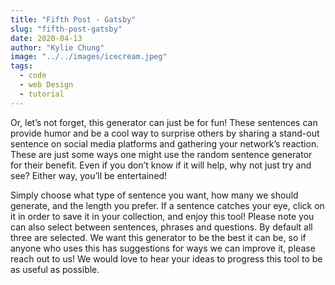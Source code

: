 ```yaml
---
title: "Fifth Post - Gatsby"
slug: "fifth-post-gatsby"
date: 2020-04-13
author: "Kylie Chung"
image: "../../images/icecream.jpeg"
tags:
  - code
  - web Design
  - tutorial
---
```


Or, let’s not forget, this generator can just be for fun! These sentences can provide humor and be a cool way to surprise others by sharing a stand-out sentence on social media platforms and gathering your network’s reaction. These are just some ways one might use the random sentence generator for their benefit. Even if you don’t know if it will help, why not just try and see? Either way, you’ll be entertained!

Simply choose what type of sentence you want, how many we should generate, and the length you prefer. If a sentence catches your eye, click on it in order to save it in your collection, and enjoy this tool! Please note you can also select between sentences, phrases and questions. By default all three are selected. We want this generator to be the best it can be, so if anyone who uses this has suggestions for ways we can improve it, please reach out to us! We would love to hear your ideas to progress this tool to be as useful as possible.
